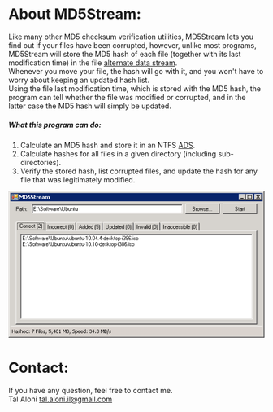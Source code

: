 About MD5Stream:
================
Like many other MD5 checksum verification utilities, MD5Stream lets you find out if your files have been corrupted, however, unlike most programs, MD5Stream will store the MD5 hash of each file (together with its last modification time) in the file [alternate data stream](http://blogs.technet.com/b/askcore/archive/2013/03/24/alternate-data-streams-in-ntfs.aspx).  
Whenever you move your file, the hash will go with it, and you won't have to worry about keeping an updated hash list.  
Using the file last modification time, which is stored with the MD5 hash, the program can tell whether the file was modified or corrupted, and in the latter case the MD5 hash will simply be updated.  

##### What this program can do:
1. Calculate an MD5 hash and store it in an NTFS [ADS](http://blogs.technet.com/b/askcore/archive/2013/03/24/alternate-data-streams-in-ntfs.aspx).
2. Calculate hashes for all files in a given directory (including sub-directories).
3. Verify the stored hash, list corrupted files, and update the hash for any file that was legitimately modified.

![MD5Stream](MD5Stream_UI.png)

Contact:
========
If you have any question, feel free to contact me.  
Tal Aloni <tal.aloni.il@gmail.com>
